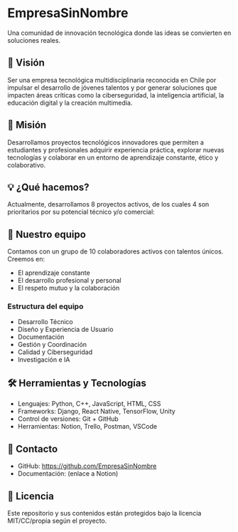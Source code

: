 # EmpresaSinNombre

Una comunidad de innovación tecnológica donde las ideas se convierten en soluciones reales.

## 🧭 Visión

Ser una empresa tecnológica multidisciplinaria reconocida en Chile por impulsar el desarrollo de jóvenes talentos y por generar soluciones que impacten áreas críticas como la ciberseguridad, la inteligencia artificial, la educación digital y la creación multimedia.

## 🎯 Misión

Desarrollamos proyectos tecnológicos innovadores que permiten a estudiantes y profesionales adquirir experiencia práctica, explorar nuevas tecnologías y colaborar en un entorno de aprendizaje constante, ético y colaborativo.

## 💡 ¿Qué hacemos?

Actualmente, desarrollamos 8 proyectos activos, de los cuales 4 son prioritarios por su potencial técnico y/o comercial:

## 👥 Nuestro equipo

Contamos con un grupo de 10 colaboradores activos con talentos únicos. Creemos en:
- El aprendizaje constante
- El desarrollo profesional y personal
- El respeto mutuo y la colaboración

### Estructura del equipo
- Desarrollo Técnico
- Diseño y Experiencia de Usuario
- Documentación
- Gestión y Coordinación
- Calidad y Ciberseguridad
- Investigación e IA

## 🛠️ Herramientas y Tecnologías

- Lenguajes: Python, C++, JavaScript, HTML, CSS
- Frameworks: Django, React Native, TensorFlow, Unity
- Control de versiones: Git + GitHub
- Herramientas: Notion, Trello, Postman, VSCode

## 🔗 Contacto

- GitHub: https://github.com/EmpresaSinNombre
- Documentación: (enlace a Notion)

## 📜 Licencia

Este repositorio y sus contenidos están protegidos bajo la licencia MIT/CC/propia según el proyecto.
